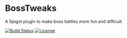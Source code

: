 # BossTweaks
 A Spigot plugin to make boss battles more fun and difficult

[![Build Status](https://ci.sidpatchy.com/buildStatus/icon?job=BossTweaks&style=flat-square)](https://ci.sidpatchy.com/job/BossTweaks/)
[![License](https://img.shields.io/github/license/Sidpatchy/BossTweaks?style=flat-square)](https://github.com/Sidpatchy/BossTweaks/blob/master/LICENSE)
